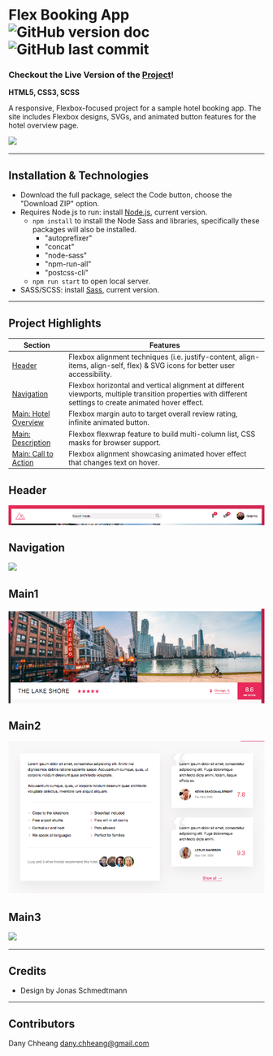 # Flex Booking App ![GitHub version doc](https://img.shields.io/badge/Version-1.0.0-red) ![GitHub last commit](https://img.shields.io/github/last-commit/dcc5235/Flex_Reviews?style=flat-square) 

### Checkout the Live Version of the [Project](https://dcc5235.github.io/Flex_Reviews/)!

**HTML5, CSS3, SCSS**

A responsive, Flexbox-focused project for a sample hotel booking app. The site includes Flexbox designs, SVGs, and animated button features for the hotel overview page.

![](img/readme1.gif)

---

## Installation & Technologies

- Download the full package, select the Code button, choose the "Download ZIP" option.
- Requires Node.js to run: install [Node.js](https://nodejs.org/en/), current version.
  - <code>npm install</code> to install the Node Sass and libraries, specifically these packages will also be installed.
    - "autoprefixer"
    - "concat"
    - "node-sass"
    - "npm-run-all"
    - "postcss-cli"
  - <code>npm run start</code> to open local server.
- SASS/SCSS: install [Sass](https://sass-lang.com/install), current version.

---

## Project Highlights

Section | Features
------------ | -------------
[Header](#Header) | Flexbox alignment techniques (i.e. justify-content, align-items, align-self, flex) & SVG icons for better user accessibility.
[Navigation](#Navigation) | Flexbox horizontal and vertical alignment at different viewports, multiple transition properties with different settings to create animated hover effect.
[Main: Hotel Overview](#Main1) | Flexbox margin auto to target overall review rating, infinite animated button.
[Main: Description](#Main2) | Flexbox flexwrap feature to build multi-column list, CSS masks for browser support.
[Main: Call to Action](#Main3) | Flexbox alignment showcasing animated hover effect that changes text on hover.

## Header

![](img/readme3.png)

## Navigation

![](img/readme2.gif)

## Main1

![](img/readme4.png)

## Main2

![](img/readme5.png)

## Main3

![](img/readme6.gif)

---

## Credits

- Design by Jonas Schmedtmann

---

## Contributors

Dany Chheang dany.chheang@gmail.com
